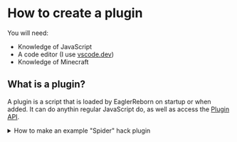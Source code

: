 # How to create a plugin

You will need:
- Knowledge of JavaScript
- A code editor (I use [vscode.dev](https://vscode.dev))
- Knowledge of Minecraft

## What is a plugin?
A plugin is a script that is loaded by EaglerReborn on startup or when added. It can do anythin regular JavaScript do, as well as access the [Plugin API](../plugindocs/README.md).

<details>
<summary>
How to make an example "Spider" hack plugin
</summary>

## How to make an example "Spider" hack plugin

Spider is a hack that allows you to climb up walls like a spider.

Create a new file with the `.js` extension, and open it in your code editor.

We will start by [requiring](../plugindocs/README.md#using-non-auto-properties) the player.
Requiring allows us to access non-automatic properties of the Plugin API.

Add this line of code:
```javascript
PluginAPI.require("player");
```
This will allow us to access the player.


Now, we need to add a listener that will run code every game tick.\
Make a function. (Name it whatever you want)
```javascript
function spiderListener() {

}
```

Inside this function we will do two things:
- Check if the player is walking in to a wall
- If they are, add vertical motion

Let's start with checking if the player is walking in to a wall.\
In the function you just made, add an `if` block.
```javascript
if () {

}
```

We can check whether or not the player is walking in to a wall with `PluginAPI.player.isCollidedHorizontally`.
```javascript
if (PluginAPI.player.isCollidedHorizontally) {

}
```

Now to add the vertical motion, we change the `motionY` property of `PluginAPI.player`.\
I will use the `+=` operator, which adds an amount to a variable.

In the if, add these lines:
```javascript
PluginAPI.player.motionY += 0.2;
PluginAPI.player.reload();
```

You can change the `0.2` to something larger or smaller if you want. The `reload()` call is used to tell the Plugin API to update the in-game values, so we can see our changes.

Finally, we need to add the listener.
```javascript
PluginAPI.addEventListener("update", spiderListener);
```
This tells the Plugin API to run `spiderListener` every game update (or tick).

Your finished code should somewhat look like this:
```javascript
function spiderListener() {
    if (PluginAPI.player.isCollidedHorizontally) {
        PluginAPI.player.motionY += 0.2;
        PluginAPI.player.reload();
    }
}
PluginAPI.addEventListener("update", spiderListener);
```

Now, open the EaglerReborn client.
Go to Options > Plugins and press "upload".
Select the plugin file.

Now, when joining a server (without an anti-cheat), you should be able to climb up walls like a spider.
</details>
